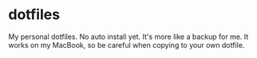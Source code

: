 dotfiles
========

My personal dotfiles. No auto install yet. It's more like a backup for me.
It works on my MacBook, so be careful when copying to your own dotfile.
